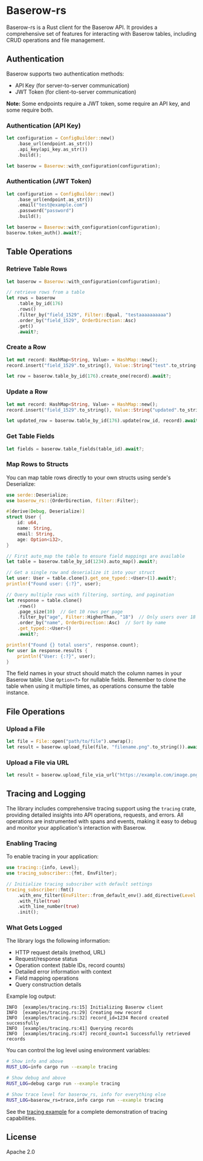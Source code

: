 # Baserow-rs

Baserow-rs is a Rust client for the Baserow API. It provides a comprehensive set of features for interacting with Baserow tables, including CRUD operations and file management.

## Authentication

Baserow supports two authentication methods:

* API Key (for server-to-server communication)
* JWT Token (for client-to-server communication)

**Note:** Some endpoints require a JWT token, some require an API key, and some require both.

### Authentication (API Key)

```rust
let configuration = ConfigBuilder::new()
    .base_url(endpoint.as_str())
    .api_key(api_key.as_str())
    .build();

let baserow = Baserow::with_configuration(configuration);
```

### Authentication (JWT Token)

```rust
let configuration = ConfigBuilder::new()
    .base_url(endpoint.as_str())
    .email("test@example.com")
    .password("password")
    .build();

let baserow = Baserow::with_configuration(configuration);
baserow.token_auth().await?;
```

## Table Operations

### Retrieve Table Rows

```rust
let baserow = Baserow::with_configuration(configuration);

// retrieve rows from a table
let rows = baserow
    .table_by_id(176)
    .rows()
    .filter_by("field_1529", Filter::Equal, "testaaaaaaaaaa")
    .order_by("field_1529", OrderDirection::Asc)
    .get()
    .await?;
```

### Create a Row

```rust
let mut record: HashMap<String, Value> = HashMap::new();
record.insert("field_1529".to_string(), Value::String("test".to_string()));

let row = baserow.table_by_id(176).create_one(record).await?;
```

### Update a Row

```rust
let mut record: HashMap<String, Value> = HashMap::new();
record.insert("field_1529".to_string(), Value::String("updated".to_string()));

let updated_row = baserow.table_by_id(176).update(row_id, record).await?;
```

### Get Table Fields

```rust
let fields = baserow.table_fields(table_id).await?;
```

### Map Rows to Structs

You can map table rows directly to your own structs using serde's Deserialize:

```rust
use serde::Deserialize;
use baserow_rs::{OrderDirection, filter::Filter};

#[derive(Debug, Deserialize)]
struct User {
    id: u64,
    name: String,
    email: String,
    age: Option<i32>,
}

// First auto_map the table to ensure field mappings are available
let table = baserow.table_by_id(1234).auto_map().await?;

// Get a single row and deserialize it into your struct
let user: User = table.clone().get_one_typed::<User>(1).await?;
println!("Found user: {:?}", user);

// Query multiple rows with filtering, sorting, and pagination
let response = table.clone()
    .rows()
    .page_size(10)  // Get 10 rows per page
    .filter_by("age", Filter::HigherThan, "18")  // Only users over 18
    .order_by("name", OrderDirection::Asc)  // Sort by name
    .get_typed::<User>()
    .await?;

println!("Found {} total users", response.count);
for user in response.results {
    println!("User: {:?}", user);
}
```

The field names in your struct should match the column names in your Baserow table. Use `Option<T>` for nullable fields. Remember to clone the table when using it multiple times, as operations consume the table instance.

## File Operations

### Upload a File

```rust
let file = File::open("path/to/file").unwrap();
let result = baserow.upload_file(file, "filename.png".to_string()).await?;
```

### Upload a File via URL

```rust
let result = baserow.upload_file_via_url("https://example.com/image.png").await?;
```

## Tracing and Logging

The library includes comprehensive tracing support using the `tracing` crate, providing detailed insights into API operations, requests, and errors. All operations are instrumented with spans and events, making it easy to debug and monitor your application's interaction with Baserow.

### Enabling Tracing

To enable tracing in your application:

```rust
use tracing::{info, Level};
use tracing_subscriber::{fmt, EnvFilter};

// Initialize tracing subscriber with default settings
tracing_subscriber::fmt()
    .with_env_filter(EnvFilter::from_default_env().add_directive(Level::INFO.into()))
    .with_file(true)
    .with_line_number(true)
    .init();
```

### What Gets Logged

The library logs the following information:
- HTTP request details (method, URL)
- Request/response status
- Operation context (table IDs, record counts)
- Detailed error information with context
- Field mapping operations
- Query construction details

Example log output:
```
INFO  [examples/tracing.rs:15] Initializing Baserow client
INFO  [examples/tracing.rs:29] Creating new record
INFO  [examples/tracing.rs:32] record_id=1234 Record created successfully
INFO  [examples/tracing.rs:41] Querying records
INFO  [examples/tracing.rs:47] record_count=1 Successfully retrieved records
```

You can control the log level using environment variables:
```bash
# Show info and above
RUST_LOG=info cargo run --example tracing

# Show debug and above
RUST_LOG=debug cargo run --example tracing

# Show trace level for baserow_rs, info for everything else
RUST_LOG=baserow_rs=trace,info cargo run --example tracing
```

See the [tracing example](examples/tracing.rs) for a complete demonstration of tracing capabilities.

## License

Apache 2.0
